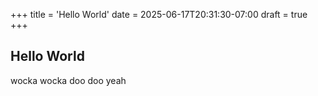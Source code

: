 +++
title = 'Hello World'
date = 2025-06-17T20:31:30-07:00
draft = true
+++

## Hello World

wocka wocka doo doo yeah